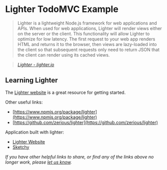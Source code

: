 # Lighter TodoMVC Example

> Lighter is a lightweight Node.js framework for web applications and APIs. When used for web applications, Lighter will render views either on the server or the client. This functionality will allow Lighter to optimize for low latency. The first request to your web app renders HTML and returns it to the browser, then views are lazy-loaded into the client so that subsequent requests only need to return JSON that the client can render using its cached views.

> _[Lighter - lighter.io](http://lighter.io)_

## Learning Lighter

The [Lighter website](http://lighter.io) is a great resource for getting started.

Other useful links:

* [https://www.npmjs.org/package/lighter](https://www.npmjs.org/package/lighter)
* [https://github.com/zerious/lighter](https://github.com/zerious/lighter)

Application built with lighter:

* [Lighter Website](https://github.com/zerious/lighter.io)
* [Sketchy](https://github.com/zerious/sketchy)


_If you have other helpful links to share, or find any of the links above no longer work, please [let us know](https://github.com/tastejs/todomvc/issues)._
